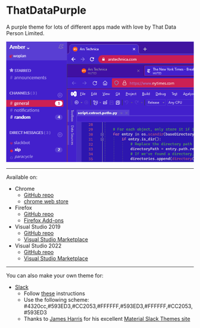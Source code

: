# ThatDataPurple
A purple theme for lots of different apps made with love by That Data Person Limited.

![ThatDataPurple](https://github.com/thatdataperson/ThatDataPurple/blob/main/images/ThatDataPurple.preview.png?raw=true)

---

Available on:
- Chrome
  - [GitHub repo](https://github.com/thatdataperson/ThatDataPurple.Chrome)
  - [chrome web store](https://chrome.google.com/webstore/detail/thatdatapurplechrome/eikanpoghdlfifddajgjlfahfoodipjo)
- Firefox
  - [GitHub repo](https://github.com/thatdataperson/ThatDataPurple.Firefox)
  - [Firefox Add-ons](https://addons.mozilla.org/en-US/firefox/addon/thatdatapurple/)
- Visual Studio 2019
  - [GitHub repo](https://github.com/thatdataperson/ThatDataPurple.VS2019)
  - [Visual Studio Marketplace](https://marketplace.visualstudio.com/items?itemName=ThatDataPerson.themeThatDataPurpleVS2019)
- Visual Studio 2022
  - [GitHub repo](https://github.com/thatdataperson/ThatDataPurple.VS2022)
  - [Visual Studio Marketplace](https://marketplace.visualstudio.com/items?itemName=ThatDataPerson.themeThatDataPurpleVS2022)

---

You can also make your own theme for:
- [Slack](https://slack.com/)
  - Follow [these](https://slack.com/intl/en-gb/help/articles/205166337-Change-your-Slack-theme) instructions
  - Use the following scheme: #4320cc,#593ED3,#CC2053,#FFFFFF,#593ED3,#FFFFFF,#CC2053,#593ED3
  - Thanks to [James Harris](https://wopian.me/) for his excellent [Material Slack Themes site](https://slack.wopian.me/)
